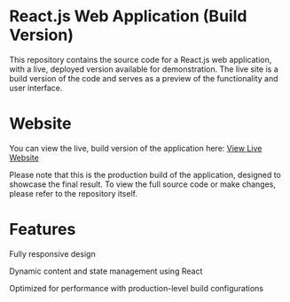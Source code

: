 # React.js Web Application (Build Version)
This repository contains the source code for a React.js web application, with a live, deployed version available for demonstration. The live site is a build version of the code and serves as a preview of the functionality and user interface.

# Website
You can view the live, build version of the application here: [View Live Website](https://popadic-apartmani.netlify.app/)

Please note that this is the production build of the application, designed to showcase the final result. To view the full source code or make changes, please refer to the repository itself.

# Features
Fully responsive design

Dynamic content and state management using React

Optimized for performance with production-level build configurations
